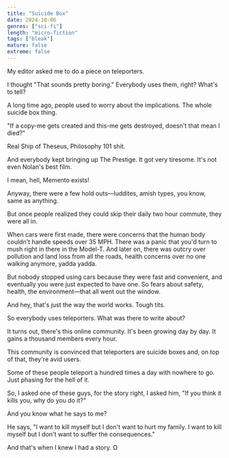 ```yaml
---
title: "Suicide Box"
date: 2024-10-06
genres: ["sci-fi"]
length: "micro-fiction"
tags: ["bleak"]
mature: false
extreme: false
---
```

My editor asked me to do a piece on teleporters.

I thought "That sounds pretty boring." Everybody uses them, right? What's to tell?

A long time ago, people used to worry about the implications. The whole suicide box thing.

"If a copy-me gets created and this-me gets destroyed, doesn't that mean I died?"

Real Ship of Theseus, Philosophy 101 shit.

And everybody kept bringing up The Prestige. It got very tiresome. It's not even Nolan's best film.

I mean, hell, Memento exists!

Anyway, there were a few hold outs—luddites, amish types, you know, same as anything.

But once people realized they could skip their daily two hour commute, they were all in.

When cars were first made, there were concerns that the human body couldn't handle speeds over 35 MPH. There was a panic that you'd turn to mush right in there in the Model-T. And later on, there was outcry over pollution and land loss from all the roads, health concerns over no one walking anymore, yadda yadda.

But nobody stopped using cars because they were fast and convenient, and eventually you were just expected to have one. So fears about safety, health, the environment—that all went out the window.

And hey, that's just the way the world works. Tough tits.

So everybody uses teleporters. What was there to write about?

It turns out, there's this online community. It's been growing day by day. It gains a thousand members every hour.

This community is convinced that teleporters are suicide boxes and, on top of that, they're avid users.

Some of these people teleport a hundred times a day with nowhere to go. Just phasing for the hell of it.

So, I asked one of these guys, for the story right, I asked him, "If you think it kills you, why do you do it?"

And you know what he says to me?

He says, "I want to kill myself but I don't want to hurt my family. I want to kill myself but I don't want to suffer the consequences."

And that's when I knew I had a story. Ω
